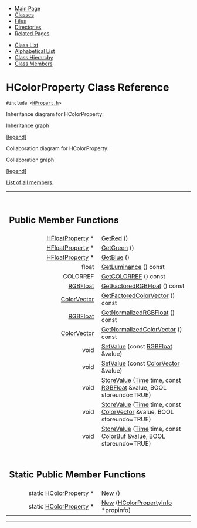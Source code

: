<div class="tabs">

- [Main Page](index.md)
- <span id="current">[Classes](annotated.md)</span>
- [Files](files.md)
- [Directories](dirs.md)
- [Related Pages](pages.md)

</div>

<div class="tabs">

- [Class List](annotated.md)
- [Alphabetical List](classes.md)
- [Class Hierarchy](hierarchy.md)
- [Class Members](functions.md)

</div>

# HColorProperty Class Reference

`#include <`<a href="HPropert_8h-source.md" class="el"><code>HPropert.h</code></a>`>`

Inheritance diagram for HColorProperty:

<span class="image placeholder" original-image-src="classHColorProperty__inherit__graph.gif" original-image-title="" border="0" usemap="#HColorProperty__inherit__map">Inheritance graph</span>

\[[legend](graph_legend.md)\]

Collaboration diagram for HColorProperty:

<span class="image placeholder" original-image-src="classHColorProperty__coll__graph.gif" original-image-title="" border="0" usemap="#HColorProperty__coll__map">Collaboration graph</span>

\[[legend](graph_legend.md)\]

[List of all members.](classHColorProperty-members.md)

<table data-border="0" data-cellpadding="0" data-cellspacing="0">
<colgroup>
<col style="width: 50%" />
<col style="width: 50%" />
</colgroup>
<tbody>
<tr>
<td></td>
<td></td>
</tr>
<tr>
<td colspan="2"><br />
&#10;<h2 id="public-member-functions">Public Member Functions</h2></td>
</tr>
<tr>
<td class="memItemLeft" style="text-align: right;" data-nowrap="" data-valign="top"><a href="classHFloatProperty.md" class="el">HFloatProperty</a> * </td>
<td class="memItemRight" data-valign="bottom"><a href="classHColorProperty.md#00a162882e174049b3c7ac02c05d9ed7" class="el">GetRed</a> ()</td>
</tr>
<tr>
<td class="memItemLeft" style="text-align: right;" data-nowrap="" data-valign="top"><a href="classHFloatProperty.md" class="el">HFloatProperty</a> * </td>
<td class="memItemRight" data-valign="bottom"><a href="classHColorProperty.md#169456be0e4656dfbe07e065311de071" class="el">GetGreen</a> ()</td>
</tr>
<tr>
<td class="memItemLeft" style="text-align: right;" data-nowrap="" data-valign="top"><a href="classHFloatProperty.md" class="el">HFloatProperty</a> * </td>
<td class="memItemRight" data-valign="bottom"><a href="classHColorProperty.md#06c99b2141cb0db93b393092bb7d96ec" class="el">GetBlue</a> ()</td>
</tr>
<tr>
<td class="memItemLeft" style="text-align: right;" data-nowrap="" data-valign="top">float </td>
<td class="memItemRight" data-valign="bottom"><a href="classHColorProperty.md#1adeff3d89e145a11e66b2186b132972" class="el">GetLuminance</a> () const</td>
</tr>
<tr>
<td class="memItemLeft" style="text-align: right;" data-nowrap="" data-valign="top">COLORREF </td>
<td class="memItemRight" data-valign="bottom"><a href="classHColorProperty.md#2e039378f2c428024241d2407189a3cd" class="el">GetCOLORREF</a> () const</td>
</tr>
<tr>
<td class="memItemLeft" style="text-align: right;" data-nowrap="" data-valign="top"><a href="classRGBFloat.md" class="el">RGBFloat</a> </td>
<td class="memItemRight" data-valign="bottom"><a href="classHColorProperty.md#3a716da63246c77ec051591509ae7a01" class="el">GetFactoredRGBFloat</a> () const</td>
</tr>
<tr>
<td class="memItemLeft" style="text-align: right;" data-nowrap="" data-valign="top"><a href="classColorVector.md" class="el">ColorVector</a> </td>
<td class="memItemRight" data-valign="bottom"><a href="classHColorProperty.md#1961b900ac804c0c854314bd5ee83a57" class="el">GetFactoredColorVector</a> () const</td>
</tr>
<tr>
<td class="memItemLeft" style="text-align: right;" data-nowrap="" data-valign="top"><a href="classRGBFloat.md" class="el">RGBFloat</a> </td>
<td class="memItemRight" data-valign="bottom"><a href="classHColorProperty.md#edabf03f9243223a1b19ec1b8e6d3a7d" class="el">GetNormalizedRGBFloat</a> () const</td>
</tr>
<tr>
<td class="memItemLeft" style="text-align: right;" data-nowrap="" data-valign="top"><a href="classColorVector.md" class="el">ColorVector</a> </td>
<td class="memItemRight" data-valign="bottom"><a href="classHColorProperty.md#80c49a1b902376cc5e1475a83b19a9c8" class="el">GetNormalizedColorVector</a> () const</td>
</tr>
<tr>
<td class="memItemLeft" style="text-align: right;" data-nowrap="" data-valign="top">void </td>
<td class="memItemRight" data-valign="bottom"><a href="classHColorProperty.md#d113c0fe69eaa7d9dc433d40e14f7430" class="el">SetValue</a> (const <a href="classRGBFloat.md" class="el">RGBFloat</a> &amp;value)</td>
</tr>
<tr>
<td class="memItemLeft" style="text-align: right;" data-nowrap="" data-valign="top">void </td>
<td class="memItemRight" data-valign="bottom"><a href="classHColorProperty.md#25f159b212521a97bce189c0f5d1d3ed" class="el">SetValue</a> (const <a href="classColorVector.md" class="el">ColorVector</a> &amp;value)</td>
</tr>
<tr>
<td class="memItemLeft" style="text-align: right;" data-nowrap="" data-valign="top">void </td>
<td class="memItemRight" data-valign="bottom"><a href="classHColorProperty.md#df0340bc37c647dcdf819fae1d4a8f13" class="el">StoreValue</a> (<a href="classTime.md" class="el">Time</a> time, const <a href="classRGBFloat.md" class="el">RGBFloat</a> &amp;value, BOOL storeundo=TRUE)</td>
</tr>
<tr>
<td class="memItemLeft" style="text-align: right;" data-nowrap="" data-valign="top">void </td>
<td class="memItemRight" data-valign="bottom"><a href="classHColorProperty.md#6408c538613f96dcb000367bd0fd12e8" class="el">StoreValue</a> (<a href="classTime.md" class="el">Time</a> time, const <a href="classColorVector.md" class="el">ColorVector</a> &amp;value, BOOL storeundo=TRUE)</td>
</tr>
<tr>
<td class="memItemLeft" style="text-align: right;" data-nowrap="" data-valign="top">void </td>
<td class="memItemRight" data-valign="bottom"><a href="classHColorProperty.md#53b50b9e3c8ec8d0182f59bec5a833db" class="el">StoreValue</a> (<a href="classTime.md" class="el">Time</a> time, const <a href="classColorBuf.md" class="el">ColorBuf</a> &amp;value, BOOL storeundo=TRUE)</td>
</tr>
<tr>
<td colspan="2"><br />
&#10;<h2 id="static-public-member-functions">Static Public Member Functions</h2></td>
</tr>
<tr>
<td class="memItemLeft" style="text-align: right;" data-nowrap="" data-valign="top">static <a href="classHColorProperty.md" class="el">HColorProperty</a> * </td>
<td class="memItemRight" data-valign="bottom"><a href="classHColorProperty.md#3d9cbd41ce5e98d53ee169d9547259d7" class="el">New</a> ()</td>
</tr>
<tr>
<td class="memItemLeft" style="text-align: right;" data-nowrap="" data-valign="top">static <a href="classHColorProperty.md" class="el">HColorProperty</a> * </td>
<td class="memItemRight" data-valign="bottom"><a href="classHColorProperty.md#4ad1b5cffc0d55d63d862ee92424777e" class="el">New</a> (<a href="classHColorPropertyInfo.md" class="el">HColorPropertyInfo</a> *propinfo)</td>
</tr>
</tbody>
</table>

------------------------------------------------------------------------

<span id="_details"></span>

